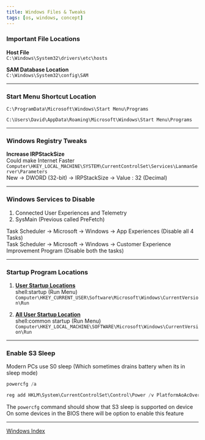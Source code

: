 ```yaml
---
title: Windows Files & Tweaks
tags: [os, windows, concept]
---
```


### Important File Locations

**Host File**  
`C:\Windows\System32\drivers\etc\hosts` 

**SAM Database Location**  
`C:\Windows\System32\config\SAM`

---

### Start Menu Shortcut Location

`C:\ProgramData\Microsoft\Windows\Start Menu\Programs`

`C:\Users\David\AppData\Roaming\Microsoft\Windows\Start Menu\Programs`

---

### Windows Registry Tweaks

**Increase IRPStackSize**  
Could make Internet Faster       `Computer\HKEY_LOCAL_MACHINE\SYSTEM\CurrentControlSet\Services\LanmanServer\Parameters`  
New → DWORD (32-bit) → IRPStackSize → Value : 32 (Decimal)

---

### Windows Services to Disable

1. Connected User Experiences and Telemetry
2. SysMain (Previous called PreFetch)

Task Scheduler -> Microsoft -> Windows -> App Experiences (Disable all 4 Tasks)  
Task Scheduler -> Microsoft -> Windows -> Customer Experience Improvement Program (Disable both the tasks)

---

### Startup Program Locations

1. **<u>User Startup Locations</u>**  
   shell:startup (Run Menu)  
   `Computer\HKEY_CURRENT_USER\Software\Microsoft\Windows\CurrentVersion\Run`

2. **<u>All User Startup Location</u>**  
   shell:common startup (Run Menu)  
   `Computer\HKEY_LOCAL_MACHINE\SOFTWARE\Microsoft\Windows\CurrentVersion\Run`

---

### Enable S3 Sleep

Modern PCs use S0 sleep (Which sometimes drains battery when its in sleep mode)

```powershell
powercfg /a

reg add HKLM\System\CurrentControlSet\Control\Power /v PlatformAoAcOverride /t REG_DWORD /d 0 /f
```

The `powercfg` command should show that S3 sleep is supported on device
On some devices in the BIOS there will be option to enable this feature

---

[Windows Index](../Windows%20Index.md)